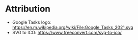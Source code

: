 # Attribution

- Google Tasks logo: https://en.m.wikipedia.org/wiki/File:Google_Tasks_2021.svg
- SVG to ICO: https://www.freeconvert.com/svg-to-ico/
